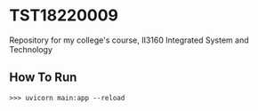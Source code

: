 # TST18220009
Repository for my college's course, II3160 Integrated System and Technology
## How To Run
```
>>> uvicorn main:app --reload
```
